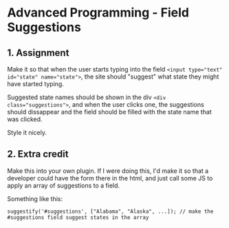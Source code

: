 # Advanced Programming - Field Suggestions

## 1. Assignment
Make it so that when the user starts typing into the field `<input type="text" id="state" name="state">`, the site should
"suggest" what state they might have started typing. 

Suggested state names should be shown in the div `<div class="suggestions">`, and
when the user clicks one, the suggestions should dissappear and the field should be filled with the state name that was clicked.

Style it nicely.

## 2. Extra credit
Make this into your own plugin. If I were doing this, I'd make it so that a developer could have the form there in the html, and just call some JS to apply an array of suggestions to a field. 

Something like this:

    suggestify('#suggestions', ["Alabama", "Alaska", ...]); // make the #suggestions field suggest states in the array